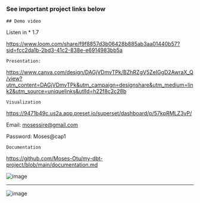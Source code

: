 ### See important project links below

`` ## Demo video ``

Listen in * 1.7


<https://www.loom.com/share/f9f8857d3b06428b885ab3aa01440b57?sid=fcc2da1b-2bd3-41c2-838e-e6914983bb5a>






`` Presentation: ``

 <https://www.canva.com/design/DAGjVDmvTPk/BZhRZgV5ZeIGgD2AwraX_Q/view?utm_content=DAGjVDmvTPk&utm_campaign=designshare&utm_medium=link2&utm_source=uniquelinks&utlId=h22f8c2c28b>

 

`` Visualization ``

<https://9471b49c.us2a.app.preset.io/superset/dashboard/p/57kpRMLZ3vP/>

Email: mosessire@gmail.com 

Password: Moses@cap1 

`` Documentation ``

<https://github.com/Moses-Otu/my-dbt-project/blob/main/documentation.md>






![image](https://github.com/user-attachments/assets/769f3621-bb77-4f86-8796-9d9a3ec042ba)



--------------------------------------------------------------------------------------

![image](https://github.com/user-attachments/assets/c787b249-62e5-4208-b145-3c05386e10fb)



